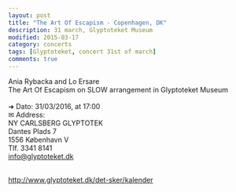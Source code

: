 ```yaml
---
layout: post
title: "The Art Of Escapism - Copenhagen, DK"
description: 31 march, Glyptoteket Museum
modified: 2015-03-17
category: concerts
tags: [Glyptoteket, concert 31st of march]
comments: true
---
```

Ania Rybacka and Lo Ersare <br>
The Art Of Escapism on SLOW arrangement in Glyptoteket Museum<br><br>
➜ Dato: 31/03/2016, at 17:00<br>
✉ Address:<br>
NY CARLSBERG GLYPTOTEK<br>
Dantes Plads 7<br>
1556 København V<br>
Tlf. 3341 8141 <br>
info@glyptoteket.dk<br><br>

 
<a href="www.glyptoteket.dk">http://www.glyptoteket.dk/det-sker/kalender</a>



